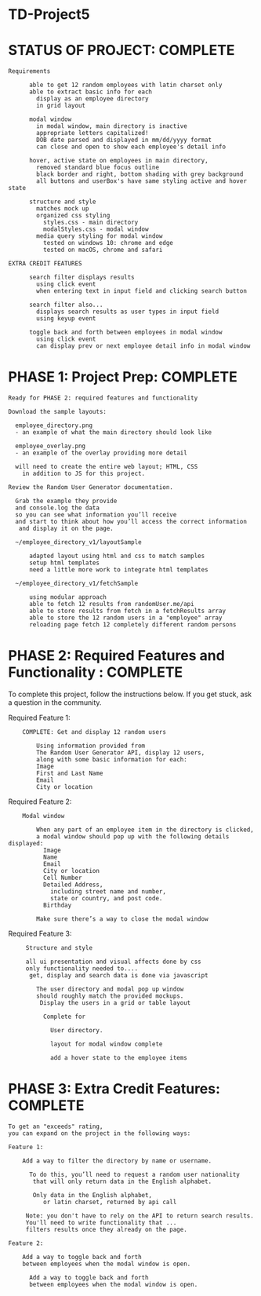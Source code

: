 # TD-Project5

# STATUS OF PROJECT: COMPLETE

    Requirements

          able to get 12 random employees with latin charset only
          able to extract basic info for each
            display as an employee directory
            in grid layout

          modal window
            in modal window, main directory is inactive
            appropriate letters capitalized!
            DOB date parsed and displayed in mm/dd/yyyy format
            can close and open to show each employee's detail info

          hover, active state on employees in main directory,
            removed standard blue focus outline
            black border and right, bottom shading with grey background
            all buttons and userBox's have same styling active and hover state

          structure and style
            matches mock up
            organized css styling
              styles.css - main directory
              modalStyles.css - modal window
            media query styling for modal window
              tested on windows 10: chrome and edge
              tested on macOS, chrome and safari

    EXTRA CREDIT FEATURES

          search filter displays results
            using click event
            when entering text in input field and clicking search button

          search filter also...
            displays search results as user types in input field
            using keyup event

          toggle back and forth between employees in modal window
            using click event
            can display prev or next employee detail info in modal window


# PHASE 1: Project Prep: COMPLETE

    Ready for PHASE 2: required features and functionality

    Download the sample layouts:

      employee_directory.png
      - an example of what the main directory should look like

      employee_overlay.png
      - an example of the overlay providing more detail

      will need to create the entire web layout; HTML, CSS
        in addition to JS for this project.

    Review the Random User Generator documentation.

      Grab the example they provide
      and console.log the data
      so you can see what information you’ll receive
      and start to think about how you’ll access the correct information
       and display it on the page.

      ~/employee_directory_v1/layoutSample

          adapted layout using html and css to match samples
          setup html templates
          need a little more work to integrate html templates

      ~/employee_directory_v1/fetchSample

          using modular approach
          able to fetch 12 results from randomUser.me/api
          able to store results from fetch in a fetchResults array
          able to store the 12 random users in a "employee" array
          reloading page fetch 12 completely different random persons

# PHASE 2: Required Features and Functionality : COMPLETE

  To complete this project, follow the instructions below.
  If you get stuck, ask a question in the community.

  Required Feature 1:

        COMPLETE: Get and display 12 random users

            Using information provided from
            The Random User Generator API, display 12 users,
            along with some basic information for each:
            Image
            First and Last Name
            Email
            City or location

  Required Feature 2:

        Modal window

            When any part of an employee item in the directory is clicked,
            a modal window should pop up with the following details displayed:
              Image
              Name
              Email
              City or location
              Cell Number
              Detailed Address,
                including street name and number,
                state or country, and post code.
              Birthday

            Make sure there’s a way to close the modal window

  Required Feature 3:

         Structure and style

         all ui presentation and visual affects done by css
         only functionality needed to....
          get, display and search data is done via javascript

            The user directory and modal pop up window
            should roughly match the provided mockups.
             Display the users in a grid or table layout

              Complete for

                User directory.

                layout for modal window complete

                add a hover state to the employee items

# PHASE 3: Extra Credit Features: COMPLETE

    To get an "exceeds" rating,
    you can expand on the project in the following ways:

    Feature 1:

        Add a way to filter the directory by name or username.

          To do this, you’ll need to request a random user nationality
           that will only return data in the English alphabet.

           Only data in the English alphabet,
              or latin charset, returned by api call

         Note: you don't have to rely on the API to return search results.
         You'll need to write functionality that ...
         filters results once they already on the page.

    Feature 2:

        Add a way to toggle back and forth
        between employees when the modal window is open.

          Add a way to toggle back and forth
          between employees when the modal window is open.
